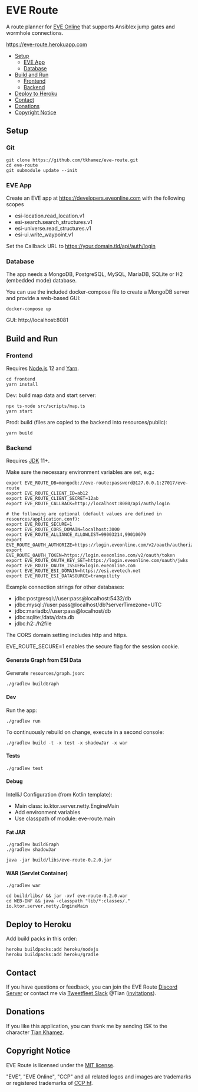 # EVE Route

A route planner for [EVE Online](https://www.eveonline.com/) that supports Ansiblex jump gates and wormhole connections.

https://eve-route.herokuapp.com

<!-- toc -->

- [Setup](#setup)
  * [EVE App](#eve-app)
  * [Database](#database)
- [Build and Run](#build-and-run)
  * [Frontend](#frontend)
  * [Backend](#backend)
- [Deploy to Heroku](#deploy-to-heroku)
- [Contact](#contact)
- [Donations](#donations)
- [Copyright Notice](#copyright-notice)

<!-- tocstop -->

## Setup

### Git

```shell script
git clone https://github.com/tkhamez/eve-route.git
cd eve-route
git submodule update --init
```

### EVE App

Create an EVE app at https://developers.eveonline.com with the following scopes
- esi-location.read_location.v1
- esi-search.search_structures.v1
- esi-universe.read_structures.v1
- esi-ui.write_waypoint.v1

Set the Callback URL to https://your.domain.tld/api/auth/login

### Database

The app needs a MongoDB, PostgreSQL, MySQL, MariaDB, SQLite or H2 (embedded mode) database.

You can use the included docker-compose file to create a MongoDB server and provide a web-based GUI:
```shell script
docker-compose up
```

GUI: http://localhost:8081

## Build and Run

### Frontend

Requires [Node.js](https://nodejs.org/) 12 and [Yarn](https://yarnpkg.com/).

```shell script
cd frontend
yarn install
```

Dev: build map data and start server:
```shell script
npx ts-node src/scripts/map.ts
yarn start
```

Prod: build (files are copied to the backend into resources/public):
```shell script
yarn build
```

### Backend

Requires [JDK](https://openjdk.java.net/) 11+.

Make sure the necessary environment variables are set, e.g.:
```shell script
export EVE_ROUTE_DB=mongodb://eve-route:password@127.0.0.1:27017/eve-route
export EVE_ROUTE_CLIENT_ID=ab12
export EVE_ROUTE_CLIENT_SECRET=12ab
export EVE_ROUTE_CALLBACK=http://localhost:8080/api/auth/login

# the following are optional (default values are defined in resources/application.conf):
export EVE_ROUTE_SECURE=1
export EVE_ROUTE_CORS_DOMAIN=localhost:3000
export EVE_ROUTE_ALLIANCE_ALLOWLIST=99003214,99010079
export EVE_ROUTE_OAUTH_AUTHORIZE=https://login.eveonline.com/v2/oauth/authorize
export EVE_ROUTE_OAUTH_TOKEN=https://login.eveonline.com/v2/oauth/token
export EVE_ROUTE_OAUTH_KEY_SET=https://login.eveonline.com/oauth/jwks
export EVE_ROUTE_OAUTH_ISSUER=login.eveonline.com
export EVE_ROUTE_ESI_DOMAIN=https://esi.evetech.net
export EVE_ROUTE_ESI_DATASOURCE=tranquility
```

Example connection strings for other databases: 
- jdbc:postgresql://user:pass@localhost:5432/db
- jdbc:mysql://user:pass@localhost/db?serverTimezone=UTC
- jdbc:mariadb://user:pass@localhost/db
- jdbc:sqlite:/data/data.db
- jdbc:h2:./h2file

The CORS domain setting includes http and https.

EVE_ROUTE_SECURE=1 enables the secure flag for the session cookie.

#### Generate Graph from ESI Data

Generate `resources/graph.json`:
```shell script
./gradlew buildGraph
```

#### Dev

Run the app:
```shell script
./gradlew run
```

To continuously rebuild on change, execute in a second console: 
```shell script
./gradlew build -t -x test -x shadowJar -x war
```

#### Tests

```shell script
./gradlew test
```

#### Debug

IntelliJ Configuration (from Kotlin template):
- Main class: io.ktor.server.netty.EngineMain
- Add environment variables
- Use classpath of module: eve-route.main

#### Fat JAR

```shell script
./gradlew buildGraph
./gradlew shadowJar

java -jar build/libs/eve-route-0.2.0.jar
```

#### WAR (Servlet Container)

```shell script
./gradlew war

cd build/libs/ && jar -xvf eve-route-0.2.0.war
cd WEB-INF && java -classpath "lib/*:classes/." io.ktor.server.netty.EngineMain
```

## Deploy to Heroku

Add build packs in this order:

```shell script
heroku buildpacks:add heroku/nodejs
heroku buildpacks:add heroku/gradle
```

## Contact

If you have questions or feedback, you can join the EVE Route [Discord Server](https://discord.gg/EjzHx8p) 
or contact me via [Tweetfleet Slack](https://tweetfleet.slack.com) @Tian 
([invitations](https://slack.eveisesi.space/)).

## Donations

If you like this application, you can thank me by sending ISK to the character 
[Tian Khamez](https://evewho.com/character/96061222).

## Copyright Notice

EVE Route is licensed under the [MIT license](LICENSE).

"EVE", "EVE Online", "CCP" and all related logos and images are trademarks or registered trademarks of
[CCP hf](http://www.ccpgames.com/).

